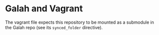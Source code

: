 # Galah and Vagrant

The vagrant file expects this repository to be mounted as a submodule in the
Galah repo (see its `synced_folder` directive).
